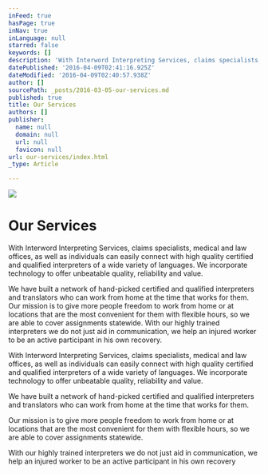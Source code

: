 ```yaml
---
inFeed: true
hasPage: true
inNav: true
inLanguage: null
starred: false
keywords: []
description: 'With Interword Interpreting Services, claims specialists, medical and law offices, as well as individuals can easily connect with high quality certified and qualified interpreters of a wide variety of languages. We incorporate technology to offer unbeatable quality, reliability and value. We have built a network of hand-picked certified and qualified interpreters and translators who can work from home at the time that works for them. Our mission is to give more people freedom to work from home or at locations that are the most convenient for them with flexible hours, so we are able to cover assignments statewide. With our highly trained interpreters we do not just aid in communication, we help an injured worker to be an active participant in his own recovery.'
datePublished: '2016-04-09T02:41:16.925Z'
dateModified: '2016-04-09T02:40:57.938Z'
author: []
sourcePath: _posts/2016-03-05-our-services.md
published: true
title: Our Services
authors: []
publisher:
  name: null
  domain: null
  url: null
  favicon: null
url: our-services/index.html
_type: Article

---
```

![](https://s3-us-west-2.amazonaws.com/the-grid-img/p/d5acd10849908ee1320d878b92e506bcb6c8870c.png)

# Our Services

With Interword Interpreting Services, claims specialists, medical and law offices, as well as individuals can easily connect with high quality certified and qualified interpreters of a wide variety of languages. We incorporate technology to offer unbeatable quality, reliability and value. 

We have built a network of hand-picked certified and qualified interpreters and translators who can work from home at the time that works for them. Our mission is to give more people freedom to work from home or at locations that are the most convenient for them with flexible hours, so we are able to cover assignments statewide. With our highly trained interpreters we do not just aid in communication, we help an injured worker to be an active participant in his own recovery.

With Interword Interpreting Services, claims specialists,
medical and law offices, as well as individuals can easily connect with high
quality certified and qualified interpreters of a wide variety of languages. We
incorporate technology to offer unbeatable quality, reliability and value. 

We have built a network of hand-picked certified and qualified
interpreters and translators who can work from home at the time that works for
them.

Our mission is to give more people freedom to work from home or
at locations that are the most convenient for them with flexible hours, so we
are able to cover assignments statewide.

With our highly trained interpreters we do not just aid in
communication, we help an injured worker to be an active participant in his own
recovery